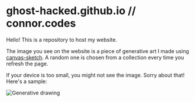 # ghost-hacked.github.io // connor.codes
Hello! This is a repository to host my website.

The image you see on the website is a piece of generative art I made using [canvas-sketch](https://github.com/mattdesl/canvas-sketch). A random one is chosen from a collection every time you refresh the page.

If your device is too small, you might not see the image. Sorry about that! Here's a sample:

![Generative drawing](imgs/img0.png)
